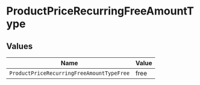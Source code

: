 # ProductPriceRecurringFreeAmountType


## Values

| Name                                      | Value                                     |
| ----------------------------------------- | ----------------------------------------- |
| `ProductPriceRecurringFreeAmountTypeFree` | free                                      |